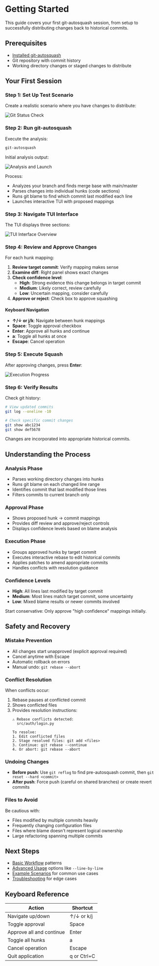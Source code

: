 # Getting Started

This guide covers your first git-autosquash session, from setup to successfully distributing changes back to historical commits.

## Prerequisites

- [Installed git-autosquash](../installation.md)
- Git repository with commit history
- Working directory changes or staged changes to distribute

## Your First Session

### Step 1: Set Up Test Scenario

Create a realistic scenario where you have changes to distribute:

![Git Status Check](../screenshots/readme/workflow_step_01.png)

### Step 2: Run git-autosquash

Execute the analysis:

```bash
git-autosquash
```

Initial analysis output:

![Analysis and Launch](../screenshots/readme/workflow_step_02.png)

Process:
- Analyzes your branch and finds merge base with main/master
- Parses changes into individual hunks (code sections)
- Runs git blame to find which commit last modified each line
- Launches interactive TUI with proposed mappings

### Step 3: Navigate TUI Interface

The TUI displays three sections:

![TUI Interface Overview](../screenshots/readme/feature_interactive_tui.png)

### Step 4: Review and Approve Changes

For each hunk mapping:

1. **Review target commit**: Verify mapping makes sense
2. **Examine diff**: Right panel shows exact changes
3. **Check confidence level**:
   - **High**: Strong evidence this change belongs in target commit
   - **Medium**: Likely correct, review carefully
   - **Low**: Uncertain mapping, consider carefully
4. **Approve or reject**: Check box to approve squashing

#### Keyboard Navigation

- **↑/↓ or j/k**: Navigate between hunk mappings
- **Space**: Toggle approval checkbox
- **Enter**: Approve all hunks and continue
- **a**: Toggle all hunks at once
- **Escape**: Cancel operation

### Step 5: Execute Squash

After approving changes, press **Enter**:

![Execution Progress](../screenshots/readme/workflow_step_05.png)

### Step 6: Verify Results

Check git history:

```bash
# View updated commits
git log --oneline -10

# Check specific commit changes
git show abc1234
git show def5678
```

Changes are incorporated into appropriate historical commits.

## Understanding the Process

### Analysis Phase
- Parses working directory changes into hunks
- Runs git blame on each changed line range
- Identifies commit that last modified those lines
- Filters commits to current branch only

### Approval Phase
- Shows proposed hunk → commit mappings
- Provides diff review and approve/reject controls
- Displays confidence levels based on blame analysis

### Execution Phase
- Groups approved hunks by target commit
- Executes interactive rebase to edit historical commits
- Applies patches to amend appropriate commits
- Handles conflicts with resolution guidance

### Confidence Levels

- **High**: All lines last modified by target commit
- **Medium**: Most lines match target commit, some uncertainty
- **Low**: Mixed blame results or newer commits involved

Start conservative: Only approve "high confidence" mappings initially.

## Safety and Recovery

### Mistake Prevention
- All changes start unapproved (explicit approval required)
- Cancel anytime with Escape
- Automatic rollback on errors
- Manual undo: `git rebase --abort`

### Conflict Resolution
When conflicts occur:
1. Rebase pauses at conflicted commit
2. Shows conflicted files
3. Provides resolution instructions:
   ```
   ⚠️ Rebase conflicts detected:
     src/auth/login.py

   To resolve:
   1. Edit conflicted files
   2. Stage resolved files: git add <files>
   3. Continue: git rebase --continue
   4. Or abort: git rebase --abort
   ```

### Undoing Changes
- **Before push**: Use `git reflog` to find pre-autosquash commit, then `git reset --hard <commit>`
- **After push**: Force push (careful on shared branches) or create revert commits

### Files to Avoid
Be cautious with:
- Files modified by multiple commits heavily
- Frequently changing configuration files
- Files where blame doesn't represent logical ownership
- Large refactoring spanning multiple commits

## Next Steps

- [Basic Workflow](basic-workflow.md) patterns
- [Advanced Usage](advanced-usage.md) options like `--line-by-line`
- [Example Scenarios](../examples/basic-scenarios.md) for common use cases
- [Troubleshooting](troubleshooting.md) for edge cases

## Keyboard Reference

| Action | Shortcut |
|--------|----------|
| Navigate up/down | ↑/↓ or k/j |
| Toggle approval | Space |
| Approve all and continue | Enter |
| Toggle all hunks | a |
| Cancel operation | Escape |
| Quit application | q or Ctrl+C |